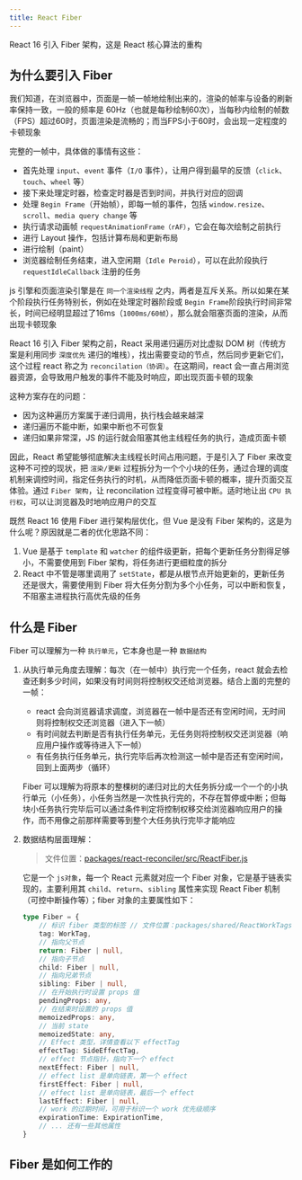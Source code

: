 ```yaml
---
title: React Fiber
---
```


React 16 引入 Fiber 架构，这是 React 核心算法的重构

## 为什么要引入 Fiber

我们知道，在浏览器中，页面是一帧一帧地绘制出来的，渲染的帧率与设备的刷新率保持一致，一般的频率是 60Hz（也就是每秒绘制60次），当每秒内绘制的帧数（FPS）超过60时，页面渲染是流畅的；而当FPS小于60时，会出现一定程度的卡顿现象

完整的一帧中，具体做的事情有这些：

- 首先处理 `input`、`event` 事件（`I/O` 事件），让用户得到最早的反馈（`click`、`touch`、`wheel` 等）
- 接下来处理定时器，检查定时器是否到时间，并执行对应的回调
- 处理 `Begin Frame`（开始帧），即每一帧的事件，包括 `window.resize`、`scroll`、`media query change` 等
- 执行请求动画帧 `requestAnimationFrame（rAF）`，它会在每次绘制之前执行
- 进行 Layout 操作，包括计算布局和更新布局
- 进行绘制（paint）
- 浏览器绘制任务结束，进入空闲期（`Idle Peroid`），可以在此阶段执行 `requestIdleCallback` 注册的任务

js 引擎和页面渲染引擎是在 `同一个渲染线程` 之内，两者是互斥关系。所以如果在某个阶段执行任务特别长，例如在处理定时器阶段或 `Begin Frame`阶段执行时间非常长，时间已经明显超过了16ms（`1000ms/60帧`），那么就会阻塞页面的渲染，从而出现卡顿现象

React 16 引入 Fiber 架构之前，React 采用递归遍历对比虚拟 DOM 树（传统方案是利用同步 `深度优先` 递归的堆栈），找出需要变动的节点，然后同步更新它们，这个过程 react 称之为 `reconcilation（协调）`。在这期间，react 会一直占用浏览器资源，会导致用户触发的事件不能及时响应，即出现页面卡顿的现象

这种方案存在的问题：

- 因为这种遍历方案属于递归调用，执行栈会越来越深
- 递归遍历不能中断，如果中断也不可恢复
- 递归如果非常深，JS 的运行就会阻塞其他主线程任务的执行，造成页面卡顿

因此，React 希望能够彻底解决主线程长时间占用问题，于是引入了 Fiber 来改变这种不可控的现状，把 `渲染/更新` 过程拆分为一个个小块的任务，通过合理的调度机制来调控时间，指定任务执行的时机，从而降低页面卡顿的概率，提升页面交互体验。通过 `Fiber 架构`，让 reconcilation 过程变得可被中断。适时地让出 `CPU 执行权`，可以让浏览器及时地响应用户的交互

既然 React 16 使用 Fiber 进行架构层优化，但 Vue 是没有 Fiber 架构的，这是为什么呢？原因就是二者的优化思路不同：

1. Vue 是基于 `template` 和 `watcher` 的组件级更新，把每个更新任务分割得足够小，不需要使用到 Fiber 架构，将任务进行更细粒度的拆分
2. React 中不管是哪里调用了 `setState`，都是从根节点开始更新的，更新任务还是很大，需要使用到 Fiber 将大任务分割为多个小任务，可以中断和恢复，不阻塞主进程执行高优先级的任务

## 什么是 Fiber

Fiber 可以理解为一种 `执行单元`，它本身也是一种 `数据结构`

1. 从执行单元角度去理解：每次（在一帧中）执行完一个任务，react 就会去检查还剩多少时间，如果没有时间则将控制权交还给浏览器。结合上面的完整的一帧：

    - react 会向浏览器请求调度，浏览器在一帧中是否还有空闲时间，无时间则将控制权交还浏览器（进入下一帧）
    - 有时间就去判断是否有执行任务单元，无任务则将控制权交还浏览器（响应用户操作或等待进入下一帧）
    - 有任务执行任务单元，执行完毕后再次检测这一帧中是否还有空闲时间，回到上面两步（循环）

    Fiber 可以理解为将原本的整棵树的递归对比的大任务拆分成一个一个的小执行单元（小任务），小任务当然是一次性执行完的，不存在暂停或中断；但每块小任务执行完毕后可以通过条件判定将控制权移交给浏览器响应用户的操作，而不用像之前那样需要等到整个大任务执行完毕才能响应

2. 数据结构层面理解：

    > 文件位置：[packages/react-reconciler/src/ReactFiber.js](https://github.com/facebook/react/blob/main/packages/react-reconciler/src/ReactFiber.new.js)

    它是一个 `js对象`，每一个 React 元素就对应一个 Fiber 对象，它是基于链表实现的，主要利用其 `child`、`return`、`sibling` 属性来实现 React Fiber 机制（可控中断操作等）；fiber 对象的主要属性如下：

    ```ts
    type Fiber = {
        // 标识 fiber 类型的标签 // 文件位置：packages/shared/ReactWorkTags.js
        tag: WorkTag,
        // 指向父节点
        return: Fiber | null,
        // 指向子节点
        child: Fiber | null,
        // 指向兄弟节点
        sibling: Fiber | null,
        // 在开始执行时设置 props 值
        pendingProps: any,
        // 在结束时设置的 props 值
        memoizedProps: any,
        // 当前 state
        memoizedState: any,
        // Effect 类型，详情查看以下 effectTag
        effectTag: SideEffectTag,
        // effect 节点指针，指向下一个 effect
        nextEffect: Fiber | null,
        // effect list 是单向链表，第一个 effect
        firstEffect: Fiber | null,
        // effect list 是单向链表，最后一个 effect
        lastEffect: Fiber | null,
        // work 的过期时间，可用于标识一个 work 优先级顺序
        expirationTime: ExpirationTime,
        // ... 还有一些其他属性
    }
    ```

## Fiber 是如何工作的



